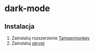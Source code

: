 # dark-mode

## Instalacja

1. Zainstaluj rozszerzenie [Tampermonkey](https://www.tampermonkey.net/)
2. Zainstaluj [skrypt](https://github.com/pioleg/dark-mode/raw/master/dark-mode.user.js)
